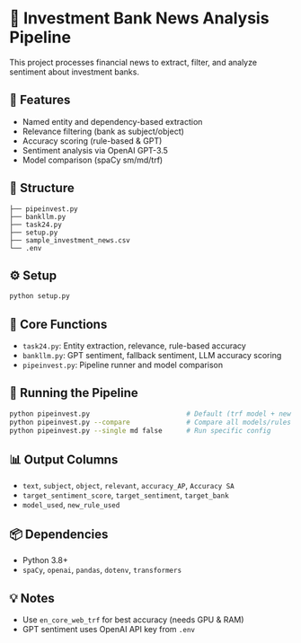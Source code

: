 
# 📘 Investment Bank News Analysis Pipeline

This project processes financial news to extract, filter, and analyze sentiment about investment banks.

## 🔰 Features
- Named entity and dependency-based extraction
- Relevance filtering (bank as subject/object)
- Accuracy scoring (rule-based & GPT)
- Sentiment analysis via OpenAI GPT-3.5
- Model comparison (spaCy sm/md/trf)

## 📁 Structure
```
├── pipeinvest.py
├── bankllm.py
├── task24.py
├── setup.py
├── sample_investment_news.csv
└── .env
```

## ⚙️ Setup
```bash
python setup.py
```

## 🧠 Core Functions

- `task24.py`: Entity extraction, relevance, rule-based accuracy
- `bankllm.py`: GPT sentiment, fallback sentiment, LLM accuracy scoring
- `pipeinvest.py`: Pipeline runner and model comparison

## 🧪 Running the Pipeline

```bash
python pipeinvest.py                        # Default (trf model + new rule)
python pipeinvest.py --compare              # Compare all models/rules
python pipeinvest.py --single md false      # Run specific config
```

## 📊 Output Columns

- `text`, `subject`, `object`, `relevant`, `accuracy_AP`, `Accuracy SA`
- `target_sentiment_score`, `target_sentiment`, `target_bank`
- `model_used`, `new_rule_used`

## 📦 Dependencies

- Python 3.8+
- `spaCy`, `openai`, `pandas`, `dotenv`, `transformers`

## 💡 Notes

- Use `en_core_web_trf` for best accuracy (needs GPU & RAM)
- GPT sentiment uses OpenAI API key from `.env`
